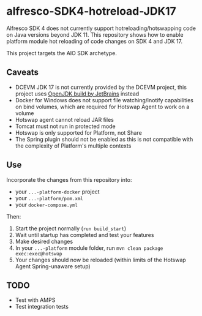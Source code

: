 # alfresco-SDK4-hotreload-JDK17
Alfresco SDK 4 does not currently support hotreloading/hotswapping code on Java versions beyond JDK 11. This repository shows how to enable platform module hot reloading of code changes on SDK 4 and JDK 17.

This project targets the AIO SDK archetype.

## Caveats

* DCEVM JDK 17 is not currently provided by the DCEVM project, this project uses [OpenJDK build by JetBrains](https://github.com/JetBrains/JetBrainsRuntime/releases) instead
* Docker for Windows does not support file watching/inotify capabilities on bind volumes, which are required for Hotswap Agent to work on a volume
* Hotswap agent cannot reload JAR files
* Tomcat must not run in protected mode
* Hotswap is only supported for Platform, not Share
* The Spring plugin should not be enabled as this is not compatible with the complexity of Platform's multiple contexts

## Use
Incorporate the changes from this repository into:

* your `...-platform-docker` project
* your `...-platform/pom.xml`
* your `docker-compose.yml`

Then:

1. Start the project normally (`run build_start`)
1. Wait until startup has completed and test your features
1. Make desired changes
1. In your `...-platform` module folder, run `mvn clean package exec:exec@hotswap`
1. Your changes should now be reloaded (within limits of the Hotswap Agent Spring-unaware setup)

## TODO

* Test with AMPS
* Test integration tests